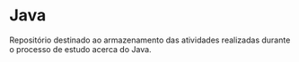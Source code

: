 # Java

Repositório destinado ao armazenamento das atividades realizadas durante o processo de estudo acerca do Java. 